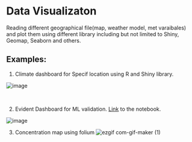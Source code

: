 # Data Visualizaton
Reading different geographical file(map, weather model, met varaibales) and plot them using different library including but not limited to Shiny, Geomap, Seaborn and others. 
## Examples:

1. Climate dashboard for Specif location using R and Shiny library.

![image](https://user-images.githubusercontent.com/18476138/152613565-1477ce80-e8e1-46c7-a0fa-0f0b327fdd39.png)


&nbsp; 
&nbsp;


2. Evident Dashboard for ML validation. [Link](https://github.com/suhail017/Python-R-Visualization/blob/master/Evident_dashboard_ML_showcase.ipynb) to the notebook.
&nbsp;

![image](https://user-images.githubusercontent.com/18476138/152620227-a23e7d50-9c3e-4912-907c-98932cc0a275.png)

3. Concentration map using folium 
![ezgif com-gif-maker (1)](https://user-images.githubusercontent.com/18476138/211842743-7c73202f-88bc-4278-afbd-272972a775a6.gif)
